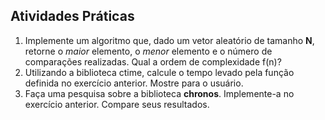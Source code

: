 ## Atividades Práticas

1. Implemente um algoritmo que, dado um vetor aleatório de tamanho **N**, retorne o *maior*  elemento, o *menor* elemento e o número de comparações realizadas. Qual a ordem de complexidade f(n)?
2. Utilizando a biblioteca ctime, calcule o tempo levado pela função definida no exercício anterior. Mostre para o usuário.
3. Faça uma pesquisa sobre a biblioteca **chronos**. Implemente-a no exercício anterior. Compare seus resultados.
